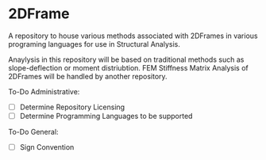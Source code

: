# 2DFrame
A repository to house various methods associated with 2DFrames in various programing languages for use in Structural Analysis.

Anaylysis in this repository will be based on traditional methods such as slope-deflection or moment distriubtion. FEM Stiffness Matrix Analysis of 2DFrames will be handled by another repository.

To-Do Administrative:

- [ ] Determine Repository Licensing
- [ ] Determine Programming Languages to be supported

To-Do General:

- [ ] Sign Convention
